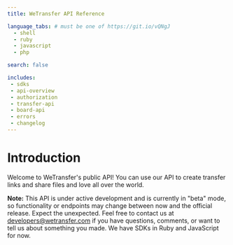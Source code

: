 ```yaml
---
title: WeTransfer API Reference

language_tabs: # must be one of https://git.io/vQNgJ
  - shell
  - ruby
  - javascript
  - php

search: false

includes:
 - sdks
 - api-overview
 - authorization
 - transfer-api
 - board-api
 - errors
 - changelog
---
```


# Introduction

Welcome to WeTransfer's public API! You can use our API to create transfer links and share files and love all over the world.

<aside class="warning"><strong>Note:</strong> This API is under active development and is currently in "beta" mode, so functionality or endpoints may change between now and the official release. Expect the unexpected. Feel free to contact us at <a href="mailto:developers@wetransfer.com">developers@wetransfer.com</a> if you have questions, comments, or want to tell us about something you made. We have SDKs in Ruby and JavaScript for now.</aside>
